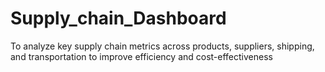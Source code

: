 # Supply_chain_Dashboard
To analyze key supply chain metrics across products, suppliers, shipping, and transportation to improve efficiency and cost-effectiveness
